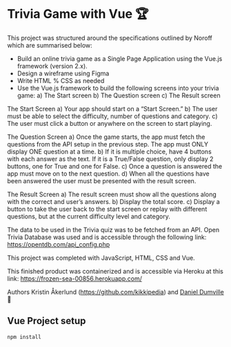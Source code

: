 # Trivia Game with Vue 	:trophy:

This project was structured around the specifications outlined by Noroff which are summarised below:

-	Build an online trivia game as a Single Page Application using the Vue.js framework (version 2.x).
-	Design a wireframe using Figma
-	Write HTML % CSS as needed
-	Use the Vue.js framework to build the following screens into your trivia game:
    a) The Start screen 
    b) The Question screen 
    c) The Result screen

The Start Screen
a) Your app should start on a “Start Screen.”
 b) The user must be able to select the difficulty, number of questions and category. 
c) The user must click a button or anywhere on the screen to start playing.

The Question Screen
a) Once the game starts, the app must fetch the questions from the API setup in the previous step. The app must ONLY display ONE question at a time. 
b) If it is multiple choice, have 4 buttons with each answer as the text. If it is a True/False question, only display 2 buttons, one for True and one for False.
 c) Once a question is answered the app must move on to the next question. 
d) When all the questions have been answered the user must be presented with the result screen.

The Result Screen
a) The result screen must show all the questions along with the correct and user’s answers.
 b) Display the total score. 
c) Display a button to take the user back to the start screen or replay with different questions, but at the current difficulty level and category.

The data to be used in the Trivia quiz was to be fetched from an API. Open Trivia Database was used and is accessible through the following link: https://opentdb.com/api_config.php

This project was completed with JavaScript, HTML, CSS and Vue.

This finished product was containerized and is accessible via Heroku at this link:
https://frozen-sea-00856.herokuapp.com/

Authors Kristin Åkerlund (https://github.com/kikkipedia) and [Daniel Dumville](https://github.com/Dandandumdum) :handshake:



## Vue Project setup
```
npm install
```


